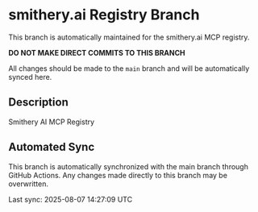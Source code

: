 # smithery.ai Registry Branch

This branch is automatically maintained for the smithery.ai MCP registry.

**DO NOT MAKE DIRECT COMMITS TO THIS BRANCH**

All changes should be made to the `main` branch and will be automatically synced here.

## Description
Smithery AI MCP Registry

## Automated Sync
This branch is automatically synchronized with the main branch through GitHub Actions.
Any changes made directly to this branch may be overwritten.

Last sync: 2025-08-07 14:27:09 UTC
